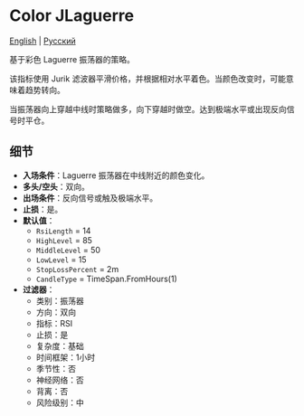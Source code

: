 # Color JLaguerre
[English](README.md) | [Русский](README_ru.md)

基于彩色 Laguerre 振荡器的策略。

该指标使用 Jurik 滤波器平滑价格，并根据相对水平着色。当颜色改变时，可能意味着趋势转向。

当振荡器向上穿越中线时策略做多，向下穿越时做空。达到极端水平或出现反向信号时平仓。

## 细节

- **入场条件**：Laguerre 振荡器在中线附近的颜色变化。
- **多头/空头**：双向。
- **出场条件**：反向信号或触及极端水平。
- **止损**：是。
- **默认值**：
  - `RsiLength` = 14
  - `HighLevel` = 85
  - `MiddleLevel` = 50
  - `LowLevel` = 15
  - `StopLossPercent` = 2m
  - `CandleType` = TimeSpan.FromHours(1)
- **过滤器**：
  - 类别：振荡器
  - 方向：双向
  - 指标：RSI
  - 止损：是
  - 复杂度：基础
  - 时间框架：1小时
  - 季节性：否
  - 神经网络：否
  - 背离：否
  - 风险级别：中
